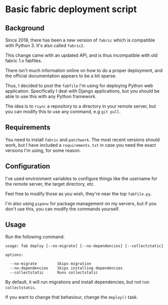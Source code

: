 # Basic fabric deployment script

## Background

Since 2018, there has been a new version of `fabric` which is compatible with Python 3. It's also called `fabric2`.

This change came with an updated API, and is thus incompatible with old fabric 1.x fabfiles.

There isn't much information online on how to do a proper deployment, and the official documentation appears to be a bit sparse.

Thus, I decided to post the `fabfile` I'm using for deploying Python web application. Specifically I deal with Django applications, but you should be able to use this with any Python framework.

The idea is to `rsync` a repository to a directory in your remote server, but you can modify this to use any command, e.g `git pull`.

## Requirements

You need to install `fabric` and `patchwork`. The most recent versions should work, but I have included a `requirements.txt` in case you need the exact versions I'm using, for some reason.

## Configuration

I've used environment variables to configure things like the username for the remote server, the target directory, etc.

Feel free to modify those as you wish, they're near the top `fabfile.py`.

I'm also using `pipenv` for package management on my servers, but if you don't use this, you can modify the commands yourself.

## Usage

Run the following command:

```
usage: fab deploy [--no-migrate] [--no-dependencies] [--collectstatic]

options:

  --no-migrate         Skips migration
  --no-dependencies    Skips installing dependencies
  --collectstatic      Runs collectstatic
```

By default, it will run migrations and install dependencies, but not run `collectstatic`.

If you want to change that behaviour, change the `deploy()` task.

